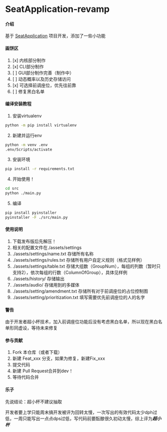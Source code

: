 # SeatApplication-revamp

#### 介绍

基于 [SeatApplication](https://github.com/lkrkerry1/SeatApplication) 项目开发，添加了一些小功能

#### 画饼区
1. [x] 内核部分制作
2. [x] CLI部分制作
3. [ ] GUI部分制作完善（制作中）
4. [ ] 动态概率以及历史存储访问
5. [x] 可选择前调座位，优先往前靠
6. [ ] 修复黑白名单

#### 编译安装教程

1.  安装virtualenv

```bash
python -m pip install virtualenv
```
2. 新建并运行env
```bash
python -m venv .env
.env/Scripts/activate
```

3.  安装环境

```bash
pip install -r requirements.txt
```

4.  开始使用！
```bash
cd src
python ./main.py
```
5. 编译
```bash
pip install pyinstaller 
pyinstaller -F ./src/main.py
```

#### 使用说明

1.  下载发布版后先解压！
2.  相关的配置文件在./assets/settings
3.  ./assets/settings/name.txt 存储所有名称
4.  ./assets/settings/rules.txt 存储所有用户自定义规则（格式见样例）
5.  ./assets/settings/table.txt 存储大组数（GroupNum），每组的列数（暂时只支持2），依次每组的行数（ColumnOfGroup），具体见样例
6.  ./assets/history/ 存储输出
7.  ./assets/audio/ 存储用到的多媒体
8.  ./assets/setting/amendment.txt 存储所有对于前调座位的占位控制图
9.  ./assets/setting/prioritization.txt 填写需要优先前调座位的人的名字

#### 警告
由于开发者超小杯技术，加入前调座位功能后没有考虑黑白名单，所以现在黑白名单形同虚设，等待未来修复

#### 参与贡献

1.  Fork 本仓库（或者下载）
2.  新建 Feat_xxx 分支，如果为修复，新建Fix_xxx
3.  提交代码
4.  新建 Pull Request合并到dev！
5.  等待代码合并

#### 乐子
先说结论：超小杯不建议抽取

开发者要上学只能周末搞开发被评为回转太慢，一次写出的有效代码太少dph过低，一周只能写出一点点dps过低，写代码前要酝酿很久初动太慢，综上评为***超小杯***
